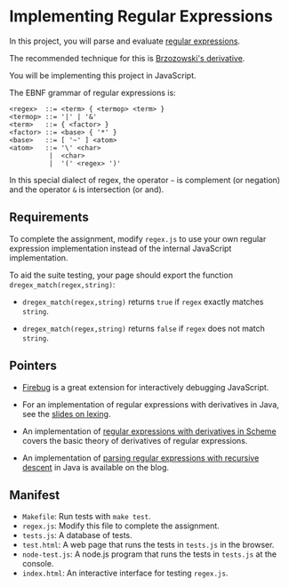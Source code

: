 Implementing Regular Expressions
================================

In this project, you will parse and evaluate [regular expressions].

The recommended technique for this is [Brzozowski's derivative].

You will be implementing this project in JavaScript.

The EBNF grammar of regular expressions is:

    
    <regex>  ::= <term> { <termop> <term> }
    <termop> ::= '|' | '&'
    <term>   ::= { <factor> }
    <factor> ::= <base> { '*' }
    <base>   ::= [ '~' ] <atom>
    <atom>   ::= '\' <char>
              |  <char>
              |  '(' <regex> ')'
   

In this special dialect of regex, the operator `~` is complement (or negation)
and the operator `&` is intersection (or and). 


Requirements
------------

To complete the assignment, modify `regex.js` to use your own regular
expression implementation instead of the internal JavaScript implementation.

To aid the suite testing, your page should export the function
`dregex_match(regex,string)`:

 * `dregex_match(regex,string)` returns 
    `true` if `regex`  exactly matches `string`.

 * `dregex_match(regex,string)` returns
    `false` if `regex` does not match `string`.



Pointers
--------

* [Firebug] is a great extension for interactively debugging JavaScript.


* For an implementation of regular expressions with derivatives in Java,
  see the [slides on lexing].


* An implementation of [regular expressions with derivatives in Scheme]
  covers the basic theory of derivatives of regular expressions.
  

* An implementation of [parsing regular expressions with recursive descent]
  in Java is available on the blog.


Manifest
--------

* `Makefile`:     Run tests with `make test`.
* `regex.js`:     Modify this file to complete the assignment.
* `tests.js`:     A database of tests.
* `test.html`:    A web page that runs the tests in `tests.js` in the browser.
* `node-test.js`: A node.js program that runs the tests in `tests.js` 
                  at the console.
* `index.html`:   An interactive interface for testing `regex.js`.



[regular expressions]: http://matt.might.net/articles/sculpting-text/

[Brzozowski's derivative]: http://matt.might.net/articles/implementation-of-regular-expression-matching-in-scheme-with-derivatives/

[the instructor]: http://matt.might.net/

[slides on lexing]: https://www.dropbox.com/sh/1tkk3v86dwqxlca/N3VF74ovFH

[regular expressions with derivatives in Scheme]: http://matt.might.net/articles/implementation-of-regular-expression-matching-in-scheme-with-derivatives/

[parsing regular expressions with recursive descent]: http://matt.might.net/articles/parsing-regex-with-recursive-descent/

[Firebug]: https://getfirebug.com/
